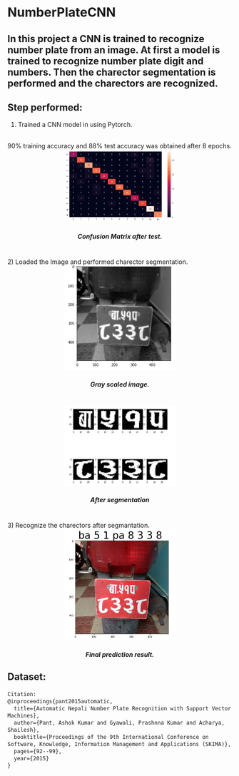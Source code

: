 # NumberPlateCNN
## In this project a CNN is trained to recognize number plate from an image. At first a model is trained to recognize number plate digit and numbers. Then the charector segmentation is performed and the charectors are recognized.

## Step performed:
1) Trained a  CNN model in using Pytorch.
 </br>
 90% training accuracy and 88% test accuracy was obtained after 8 epochs.
<div align = 'center'>
	<img src = './imgs/ConfusionMatrix.png' width = 50% height=50%>	
	<h5>Confusion Matrix after test.</h5>
</div>
</br>
2) Loaded the Image and performed charector segmentation.
<div align = 'center'>
	<img src = './imgs/gray.png' height=50% width= 50%>
	<h5>Gray scaled image.</h5>
	</br>
	<img src = './imgs/segment.png' height = 50% width = 50%>
	<h5>After segmentation</h5>
	</br>
</div>
3) Recognize the charectors after segmantation.
	<div align = 'center'>
		<img src = './imgs/result.png' height = 50% width = 50%>
		<h5>Final prediction result. </h5>
	</div>

## Dataset:
```
Citation:
@inproceedings{pant2015automatic,
  title={Automatic Nepali Number Plate Recognition with Support Vector Machines},
  author={Pant, Ashok Kumar and Gyawali, Prashnna Kumar and Acharya, Shailesh},
  booktitle={Proceedings of the 9th International Conference on Software, Knowledge, Information Management and Applications (SKIMA)},
  pages={92--99},
  year={2015}
}
```